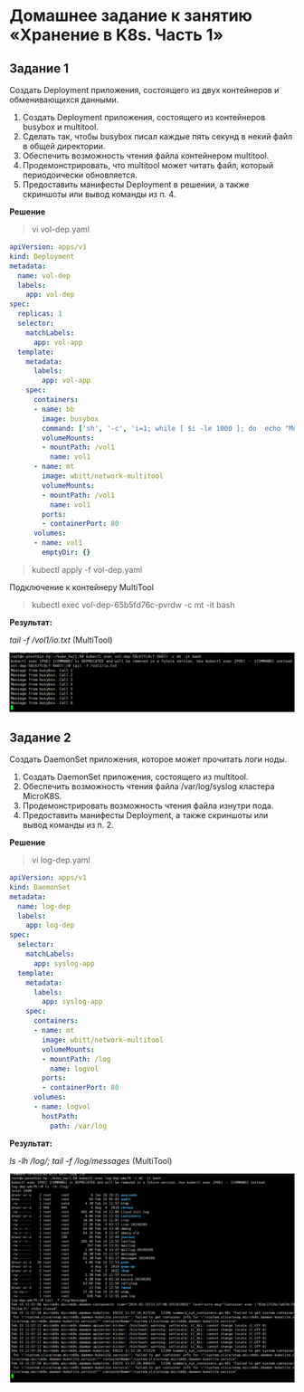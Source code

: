 # Домашнее задание к занятию «Хранение в K8s. Часть 1»


## Задание 1


Создать Deployment приложения, состоящего из двух контейнеров и обменивающихся данными.

1. Создать Deployment приложения, состоящего из контейнеров busybox и multitool.
2. Сделать так, чтобы busybox писал каждые пять секунд в некий файл в общей директории.
3. Обеспечить возможность чтения файла контейнером multitool.
4. Продемонстрировать, что multitool может читать файл, который периодоически обновляется.
5. Предоставить манифесты Deployment в решении, а также скриншоты или вывод команды из п. 4.

**Решение**

> vi vol-dep.yaml

```YAML
apiVersion: apps/v1
kind: Deployment
metadata:
  name: vol-dep
  labels:
    app: vol-dep
spec:
  replicas: 1
  selector:
    matchLabels:
      app: vol-app
  template:
    metadata:
      labels:
        app: vol-app
    spec:
      containers:
      - name: bb
        image: busybox
        command: ['sh', '-c', 'i=1; while [ $i -le 1000 ]; do  echo "Message from busybox. Call $i" >> /vol1/io.txt; sleep 5; i=$(( $i + 1 )); done']
        volumeMounts:
        - mountPath: /vol1
          name: vol1
      - name: mt
        image: wbitt/network-multitool
        volumeMounts:
        - mountPath: /vol1
          name: vol1        
        ports:
        - containerPort: 80
      volumes:
      - name: vol1
        emptyDir: {}
```

> kubectl apply -f vol-dep.yaml 

Подключение к контейнеру MultiTool

> kubectl exec vol-dep-65b5fd76c-pvrdw -c mt -it bash


**Результат:**

*tail -f /vol1/io.txt* (MultiTool)

![kuber1.6-task1-1](./home_work/kuber_1.6/screenshots/Screenshot_1.png)



## Задание 2


Создать DaemonSet приложения, которое может прочитать логи ноды.

1. Создать DaemonSet приложения, состоящего из multitool.
2. Обеспечить возможность чтения файла /var/log/syslog кластера MicroK8S.
3. Продемонстрировать возможность чтения файла изнутри пода.
4. Предоставить манифесты Deployment, а также скриншоты или вывод команды из п. 2.


**Решение**

> vi log-dep.yaml

```YAML
apiVersion: apps/v1
kind: DaemonSet
metadata:
  name: log-dep
  labels:
    app: log-dep
spec:
  selector:
    matchLabels:
      app: syslog-app
  template:
    metadata:
      labels:
        app: syslog-app
    spec:
      containers:
      - name: mt
        image: wbitt/network-multitool
        volumeMounts:
        - mountPath: /log
          name: logvol       
        ports:
        - containerPort: 80
      volumes:
      - name: logvol
        hostPath:
          path: /var/log
```

**Результат:**

*ls -lh /log/; tail -f /log/messages* (MultiTool)

![kuber1.6-task2-1](./home_work/kuber_1.6/screenshots/Screenshot_2.png)